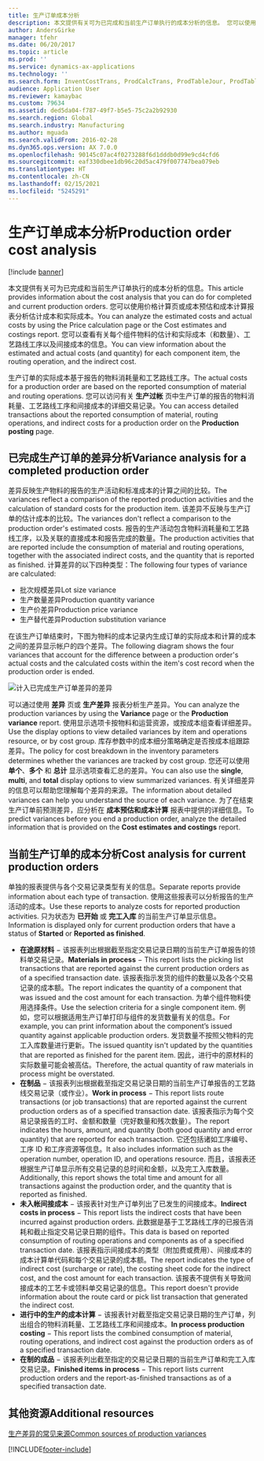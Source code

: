 ```yaml
---
title: 生产订单成本分析
description: 本文提供有关可为已完成和当前生产订单执行的成本分析的信息。 您可以使用价格计算页或成本预估和成本计算报表分析估计成本和实际成本。 您可以查看有关每个组件物料的估计和实际成本（和数量）、工艺路线工序以及间接成本的信息。
author: AndersGirke
manager: tfehr
ms.date: 06/20/2017
ms.topic: article
ms.prod: ''
ms.service: dynamics-ax-applications
ms.technology: ''
ms.search.form: InventCostTrans, ProdCalcTrans, ProdTableJour, ProdTableListPage, ProdSetupHistoricalCost
audience: Application User
ms.reviewer: kamaybac
ms.custom: 79634
ms.assetid: ded5da04-f787-49f7-b5e5-75c2a2b92930
ms.search.region: Global
ms.search.industry: Manufacturing
ms.author: mguada
ms.search.validFrom: 2016-02-28
ms.dyn365.ops.version: AX 7.0.0
ms.openlocfilehash: 90145c07ac4f0273288f6d1dddb0d99e9cd4cfd6
ms.sourcegitcommit: eaf330dbee1db96c20d5ac479f007747bea079eb
ms.translationtype: HT
ms.contentlocale: zh-CN
ms.lasthandoff: 02/15/2021
ms.locfileid: "5245291"
---
```

# <a name="production-order-cost-analysis"></a><span data-ttu-id="afdcb-105">生产订单成本分析</span><span class="sxs-lookup"><span data-stu-id="afdcb-105">Production order cost analysis</span></span>

[!include [banner](../includes/banner.md)]

<span data-ttu-id="afdcb-106">本文提供有关可为已完成和当前生产订单执行的成本分析的信息。</span><span class="sxs-lookup"><span data-stu-id="afdcb-106">This article provides information about the cost analysis that you can do for completed and current production orders.</span></span> <span data-ttu-id="afdcb-107">您可以使用价格计算页或成本预估和成本计算报表分析估计成本和实际成本。</span><span class="sxs-lookup"><span data-stu-id="afdcb-107">You can analyze the estimated costs and actual costs by using the Price calculation page or the Cost estimates and costings report.</span></span> <span data-ttu-id="afdcb-108">您可以查看有关每个组件物料的估计和实际成本（和数量）、工艺路线工序以及间接成本的信息。</span><span class="sxs-lookup"><span data-stu-id="afdcb-108">You can view information about the estimated and actual costs (and quantity) for each component item, the routing operation, and the indirect cost.</span></span>

<span data-ttu-id="afdcb-109">生产订单的实际成本基于报告的物料消耗量和工艺路线工序。</span><span class="sxs-lookup"><span data-stu-id="afdcb-109">The actual costs for a production order are based on the reported consumption of material and routing operations.</span></span> <span data-ttu-id="afdcb-110">您可以访问有关 **生产过帐** 页中生产订单的报告的物料消耗量、工艺路线工序和间接成本的详细交易记录。</span><span class="sxs-lookup"><span data-stu-id="afdcb-110">You can access detailed transactions about the reported consumption of material, routing operations, and indirect costs for a production order on the **Production posting** page.</span></span>

## <a name="variance-analysis-for-a-completed-production-order"></a><span data-ttu-id="afdcb-111">已完成生产订单的差异分析</span><span class="sxs-lookup"><span data-stu-id="afdcb-111">Variance analysis for a completed production order</span></span>
<span data-ttu-id="afdcb-112">差异反映生产物料的报告的生产活动和标准成本的计算之间的比较。</span><span class="sxs-lookup"><span data-stu-id="afdcb-112">The variances reflect a comparison of the reported production activities and the calculation of standard costs for the production item.</span></span> <span data-ttu-id="afdcb-113">该差异不反映与生产订单的估计成本的比较。</span><span class="sxs-lookup"><span data-stu-id="afdcb-113">The variances don't reflect a comparison to the production order's estimated costs.</span></span> <span data-ttu-id="afdcb-114">报告的生产活动包含物料消耗量和工艺路线工序，以及关联的直接成本和报告完成的数量。</span><span class="sxs-lookup"><span data-stu-id="afdcb-114">The production activities that are reported include the consumption of material and routing operations, together with the associated indirect costs, and the quantity that is reported as finished.</span></span> <span data-ttu-id="afdcb-115">计算差异的以下四种类型：</span><span class="sxs-lookup"><span data-stu-id="afdcb-115">The following four types of variance are calculated:</span></span>

-   <span data-ttu-id="afdcb-116">批次规模差异</span><span class="sxs-lookup"><span data-stu-id="afdcb-116">Lot size variance</span></span>
-   <span data-ttu-id="afdcb-117">生产数量差异</span><span class="sxs-lookup"><span data-stu-id="afdcb-117">Production quantity variance</span></span>
-   <span data-ttu-id="afdcb-118">生产价差异</span><span class="sxs-lookup"><span data-stu-id="afdcb-118">Production price variance</span></span>
-   <span data-ttu-id="afdcb-119">生产替代差异</span><span class="sxs-lookup"><span data-stu-id="afdcb-119">Production substitution variance</span></span>

<span data-ttu-id="afdcb-120">在该生产订单结束时，下图为物料的成本记录内生成订单的实际成本和计算的成本之间的差异显示帐户的四个差异。</span><span class="sxs-lookup"><span data-stu-id="afdcb-120">The following diagram shows the four variances that account for the difference between a production order's actual costs and the calculated costs within the item's cost record when the production order is ended.</span></span> 

![计入已完成生产订单差异的差异](./media/control.jpg) 

<span data-ttu-id="afdcb-122">可以通过使用 **差异** 页或 **生产差异** 报表分析生产差异。</span><span class="sxs-lookup"><span data-stu-id="afdcb-122">You can analyze the production variances by using the **Variance** page or the **Production variance** report.</span></span> <span data-ttu-id="afdcb-123">使用显示选项卡按物料和运营资源，或按成本组查看详细差异。</span><span class="sxs-lookup"><span data-stu-id="afdcb-123">Use the display options to view detailed variances by item and operations resource, or by cost group.</span></span> <span data-ttu-id="afdcb-124">库存参数中的成本细分策略确定是否按成本组跟踪差异。</span><span class="sxs-lookup"><span data-stu-id="afdcb-124">The policy for cost breakdown in the inventory parameters determines whether the variances are tracked by cost group.</span></span> <span data-ttu-id="afdcb-125">您还可以使用 **单个**、**多个** 和 **总计** 显示选项查看汇总的差异。</span><span class="sxs-lookup"><span data-stu-id="afdcb-125">You can also use the **single**, **multi**, and **total** display options to view summarized variances.</span></span> <span data-ttu-id="afdcb-126">有关详细差异的信息可以帮助您理解每个差异的来源。</span><span class="sxs-lookup"><span data-stu-id="afdcb-126">The information about detailed variances can help you understand the source of each variance.</span></span> <span data-ttu-id="afdcb-127">为了在结束生产订单前预测差异，应分析在 **成本预估和成本计算** 报表中提供的详细信息。</span><span class="sxs-lookup"><span data-stu-id="afdcb-127">To predict variances before you end a production order, analyze the detailed information that is provided on the **Cost estimates and costings** report.</span></span>

## <a name="cost-analysis-for-current-production-orders"></a><span data-ttu-id="afdcb-128">当前生产订单的成本分析</span><span class="sxs-lookup"><span data-stu-id="afdcb-128">Cost analysis for current production orders</span></span>
<span data-ttu-id="afdcb-129">单独的报表提供与各个交易记录类型有关的信息。</span><span class="sxs-lookup"><span data-stu-id="afdcb-129">Separate reports provide information about each type of transaction.</span></span> <span data-ttu-id="afdcb-130">使用这些报表可以分析报告的生产活动的成本。</span><span class="sxs-lookup"><span data-stu-id="afdcb-130">Use these reports to analyze costs for reported production activities.</span></span> <span data-ttu-id="afdcb-131">只为状态为 **已开始** 或 **完工入库** 的当前生产订单显示信息。</span><span class="sxs-lookup"><span data-stu-id="afdcb-131">Information is displayed only for current production orders that have a status of **Started** or **Reported as finished**.</span></span>

-   <span data-ttu-id="afdcb-132">**在途原材料** − 该报表列出根据截至指定交易记录日期的当前生产订单报告的领料单交易记录。</span><span class="sxs-lookup"><span data-stu-id="afdcb-132">**Materials in process** − This report lists the picking list transactions that are reported against the current production orders as of a specified transaction date.</span></span> <span data-ttu-id="afdcb-133">该报表指示发货的组件的数量以及各个交易记录的成本额。</span><span class="sxs-lookup"><span data-stu-id="afdcb-133">The report indicates the quantity of a component that was issued and the cost amount for each transaction.</span></span> <span data-ttu-id="afdcb-134">为单个组件物料使用选择条件。</span><span class="sxs-lookup"><span data-stu-id="afdcb-134">Use the selection criteria for a single component item.</span></span> <span data-ttu-id="afdcb-135">例如，您可以根据适用生产订单打印与组件的发货数量有关的信息。</span><span class="sxs-lookup"><span data-stu-id="afdcb-135">For example, you can print information about the component’s issued quantity against applicable production orders.</span></span> <span data-ttu-id="afdcb-136">发货数量不按照父物料的完工入库数量进行更新。</span><span class="sxs-lookup"><span data-stu-id="afdcb-136">The issued quantity isn't updated by the quantities that are reported as finished for the parent item.</span></span> <span data-ttu-id="afdcb-137">因此，进行中的原材料的实际数量可能会被高估。</span><span class="sxs-lookup"><span data-stu-id="afdcb-137">Therefore, the actual quantity of raw materials in process might be overstated.</span></span>
-   <span data-ttu-id="afdcb-138">**在制品** − 该报表列出根据截至指定交易记录日期的当前生产订单报告的工艺路线交易记录（或作业）。</span><span class="sxs-lookup"><span data-stu-id="afdcb-138">**Work in process** − This report lists route transactions (or job transactions) that are reported against the current production orders as of a specified transaction date.</span></span> <span data-ttu-id="afdcb-139">该报表指示为每个交易记录报告的工时、金额和数量（完好数量和残次数量）。</span><span class="sxs-lookup"><span data-stu-id="afdcb-139">The report indicates the hours, amount, and quantity (both good quantity and error quantity) that are reported for each transaction.</span></span> <span data-ttu-id="afdcb-140">它还包括诸如工序编号、工序 ID 和工序资源等信息。</span><span class="sxs-lookup"><span data-stu-id="afdcb-140">It also includes information such as the operation number, operation ID, and operations resource.</span></span> <span data-ttu-id="afdcb-141">而且，该报表还根据生产订单显示所有交易记录的总时间和金额，以及完工入库数量。</span><span class="sxs-lookup"><span data-stu-id="afdcb-141">Additionally, this report shows the total time and amount for all transactions against the production order, and the quantity that is reported as finished.</span></span>
-   <span data-ttu-id="afdcb-142">**未入帐间接成本** − 该报表针对生产订单列出了已发生的间接成本。</span><span class="sxs-lookup"><span data-stu-id="afdcb-142">**Indirect costs in process** − This report lists the indirect costs that have been incurred against production orders.</span></span> <span data-ttu-id="afdcb-143">此数据是基于工艺路线工序的已报告消耗和截止指定交易记录日期的组件。</span><span class="sxs-lookup"><span data-stu-id="afdcb-143">This data is based on reported consumption of routing operations and components as of a specified transaction date.</span></span> <span data-ttu-id="afdcb-144">该报表指示间接成本的类型（附加费或费用）、间接成本的成本计算单代码和每个交易记录的成本额。</span><span class="sxs-lookup"><span data-stu-id="afdcb-144">The report indicates the type of indirect cost (surcharge or rate), the costing sheet code for the indirect cost, and the cost amount for each transaction.</span></span> <span data-ttu-id="afdcb-145">该报表不提供有关导致间接成本的工艺卡或领料单交易记录的信息。</span><span class="sxs-lookup"><span data-stu-id="afdcb-145">This report doesn't provide information about the route card or pick list transaction that generated the indirect cost.</span></span>
-   <span data-ttu-id="afdcb-146">**进行中的生产的成本计算** − 该报表针对截至指定交易记录日期的生产订单，列出组合的物料消耗量、工艺路线工序和间接成本。</span><span class="sxs-lookup"><span data-stu-id="afdcb-146">**In process production costing** − This report lists the combined consumption of material, routing operations, and indirect cost against the production orders as of a specified transaction date.</span></span>
-   <span data-ttu-id="afdcb-147">**在制的成品** − 该报表列出截至指定的交易记录日期的当前生产订单和完工入库交易记录。</span><span class="sxs-lookup"><span data-stu-id="afdcb-147">**Finished items in process** − This report lists current production orders and the report-as-finished transactions as of a specified transaction date.</span></span>


<a name="additional-resources"></a><span data-ttu-id="afdcb-148">其他资源</span><span class="sxs-lookup"><span data-stu-id="afdcb-148">Additional resources</span></span>
--------

[<span data-ttu-id="afdcb-149">生产差异的常见来源</span><span class="sxs-lookup"><span data-stu-id="afdcb-149">Common sources of production variances</span></span>](common-sources-of-production-variances.md)





[!INCLUDE[footer-include](../../includes/footer-banner.md)]
